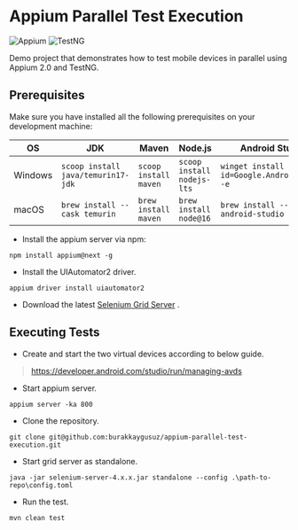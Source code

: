 # Appium Parallel Test Execution

![Appium](https://img.shields.io/maven-central/v/io.appium/java-client?color=%23428bca&label=appium&logo=appium&style=for-the-badge) ![TestNG](https://img.shields.io/maven-central/v/org.testng/testng?color=%23ffcc66&label=testng&logo=testng&style=for-the-badge)

Demo project that demonstrates how to test mobile devices in parallel using Appium 2.0 and TestNG.

## Prerequisites

Make sure you have installed all the following prerequisites on your development machine:

| OS      | JDK                                | Maven                 | Node.js                    | Android Studio                                |
|---------|------------------------------------|-----------------------|----------------------------|-----------------------------------------------|
| Windows | `scoop install java/temurin17-jdk` | `scoop install maven` | `scoop install nodejs-lts` | `winget install --id=Google.AndroidStudio -e` |
| macOS   | `brew install --cask temurin`      | `brew install maven`  | `brew install node@16`     | `brew install --cask android-studio`          |

- Install the appium server via npm:

```shell
npm install appium@next -g
```

- Install the UIAutomator2 driver.

```shell
appium driver install uiautomator2
```

- Download the
  latest [Selenium Grid Server](https://github.com/SeleniumHQ/selenium/releases/download/selenium-4.2.0/selenium-server-4.2.1.jar)
  .

## Executing Tests

- Create and start the two virtual devices according to below guide.

> https://developer.android.com/studio/run/managing-avds

- Start appium server.

```shell
appium server -ka 800
```

- Clone the repository.

```shell
git clone git@github.com:burakkaygusuz/appium-parallel-test-execution.git
```

- Start grid server as standalone.

```shell
java -jar selenium-server-4.x.x.jar standalone --config .\path-to-repo\config.toml
```

- Run the test.

```shell
mvn clean test
```



